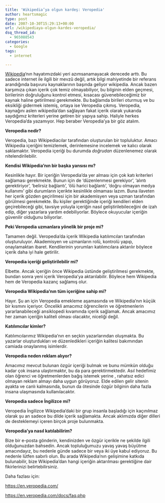 ```yaml
---
title: 'Wikipedia’ya olgun kardeş: Veropedia'
author: heartsmagic
type: post
date: 2007-10-30T15:29:13+00:00
url: /wikipediaya-olgun-kardes-veropedia/
dsq_thread_id:
  - 965088543
categories:
  - Google
tags:
  - internet

---
```

<a href="https://en.wikipedia.org/wiki/Main_Page" target="_blank">Wikipedia</a>&#8216;nın hayatımızdaki yeri azımsanamayacak derecede arttı. Bu sadece internet ile ilgili bir mevzû değil, artık bilgi mahiyetinde bir referans arandığında başvuru kaynaklarının başında geliyor wikipedia. Ancak bazen karşımıza çıkan içerik çok temiz olmayabiliyor, bu bilginin elden geçmesi, birilerinin doğruluğunu kontrol etmesi, kısacası güvenebileceğimiz bir kaynak haline getirilmesi gerekmekte. Bu bağlamda birileri oturmuş ve bu eksikliği gidermek istemiş, ortaya ise Veropedia çıkmış. Veropedia, kaynağını aslen wikipedia&#8217;dan sağlayan fakat içerik olarak yukarıda saydığımız kriterleri yerine getiren bir yapıya sahip. Haliyle herkes Veropedia&#8217;da yazamıyor. Hep beraber Veropedia&#8217;ya bir göz atalım.

<!--more-->

**Veropedia nedir?**

Veropedia, bazı Wikipediacılar tarafından oluşturulan bir topluluktur. Amacı Wikipedia içeriğini temizlemek, derinlemesine incelemek ve kalıcı olarak saklamaktır. Veropedia içeriği bu durumda _doğrudan_ düzenlenemez olarak nitelendirilebilir.

**Kendisi Wikipedia&#8217;nın bir başka yansısı mı?**

Kesinlikle hayır. Bir içeriğin Veropedia&#8217;da yer alması için çok katı kriterleri sağlaması gerekmekte. Bunun için de &#8216;düzenlenmesi gerekiyor&#8217;, &#8216;alıntı gerektiriyor&#8217;, &#8216;belirsiz bağlantı&#8217;, &#8216;ölü harici bağlantı&#8217;, &#8216;doğru olmayan medya kullanımı&#8217; gibi durumların içerikte kesinlikle olmaması lazım. Buna ilaveten her içerik gözden geçirilmesi için bir akademisyen veya uzman tarafından görülmesi gerekmekte. Bu kişiler gerektiğinde içeriği kendileri elden geçirebileceği gibi, tavsiye yoluyla içeriğin nasıl geliştirilebileceğini de izah edip, diğer yazarlara yardım edebiliyorlar. Böylece okuyucular içeriğin güvenilir olduğunu biliyorlar.

**Peki Veropedia uzmanlara yönelik bir proje mi?**

Tamamen değil. Veropedia&#8217;da içerik Wikipedia katılımcıları tarafından oluşturuluyor. Akademisyen ve uzmanların rolü, kontrolü yapıp, onaylamaktan ibaret. Kendilerinin yorumları katılımcılara aktarılır böylece içerik daha iyi hale getirilir.

**Veropedia içeriği geliştirilebilir mi?**

Elbette. Ancak içeriğin önce Wikipedia üstünde geliştirilmesi gerekmekte, bundan sonra yeni içerik Veropedia&#8217;ya aktarılabilir. Böylece hem Wikipedia hem de Veropedia kazanç sağlamış olur.

**Veropedia Wikipedia&#8217;nın tüm içeriğine sahip mi?**

Hayır. Şu an için Veropedia emekleme aşamasında ve Wikipedia&#8217;nın küçük bir kısmını içeriyor. Öncelikli amacımız öğrencilerin ve öğretmenlerin yararlanabileceği ansiklopedi kıvamında içerik sağlamak. Ancak amacımız her zaman içeriğin kaliteli olması olacaktır, niceliği değil.

**Katılımcılar kimler?**

Katılımcılarımız Wikipedia&#8217;nın en seçkin yazarlarından oluşmakta. Bu yazarlar oluşturdukları ve düzenledikleri içeriğin kalitesi bakımından camiada onaylanmış isimlerdir.

**Veropedia neden reklam alıyor?**

Amacımız mevcut bulunan özgür içeriği bulmak ve bunu mümkün olduğu kadar çok insana ulaştırmaktır, bu da para gerektirmektedir. Asıl hedefimiz olan öğrenci ve öğretmenlerden bağış istemek yerine , rahatsız edici olmayan reklam almayı daha uygun görüyoruz. Elde edilen gelir sitenin ayakta ve canlı kalmasında, bunun da ötesinde özgür bilginin daha fazla insana ulaşmasında kullanılacaktır.

**Veropedia sadece İngilizce mi?**

Veropedia İngilizce Wikipedia&#8217;daki bir grup insanla başladığı için kaçınılmaz olarak şu an sadece bu dilde içerik sağlamakta. Ancak aklımızda diğer dilleri de desteklemeyi içeren birçok proje bulunmakta.

**Veropedia&#8217;ya nasıl katılabilirim?**

Bize bir e-posta gönderin, kendinizden ve özgür içerikle ne şekilde ilgili olduğunuzdan bahsedin. Ancak topluluğumuzu yavaş yavaş büyütme amacındayız, bu nedenle günde sadece bir veya iki üye kabul ediyoruz. Bu nedenle lütfen sabırlı olun. Bu arada Wikipedia&#8217;nın gelişimine katkıda bulunabilir, bize Wikipedia&#8217;dan hangi içeriğin aktarılması gerektiğine dair fikirlerinizi belirtebilirsiniz.

Daha fazlası için:

https://en.veropedia.com/

https://en.veropedia.com/docs/faq.php